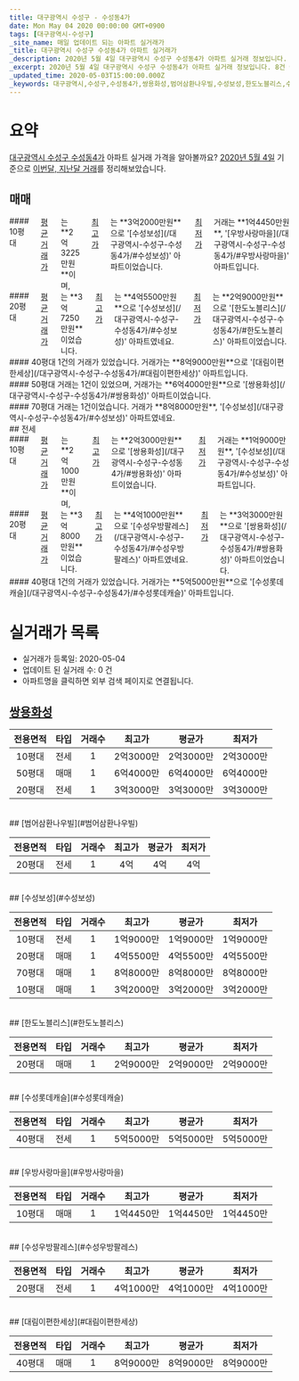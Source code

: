 ```yaml
---
title: 대구광역시 수성구 - 수성동4가
date: Mon May 04 2020 00:00:00 GMT+0900
tags: [대구광역시-수성구]
_site_name: 매일 업데이트 되는 아파트 실거래가
_title: 대구광역시 수성구 수성동4가 아파트 실거래가
_description: 2020년 5월 4일 대구광역시 수성구 수성동4가 아파트 실거래 정보입니다. 8건 아파트 정보가 있습니다.
_excerpt: 2020년 5월 4일 대구광역시 수성구 수성동4가 아파트 실거래 정보입니다. 8건 아파트 정보가 있습니다.
_updated_time: 2020-05-03T15:00:00.000Z
_keywords: 대구광역시,수성구,수성동4가,쌍용화성,범어삼환나우빌,수성보성,한도노블리스,수성롯데캐슬,우방사랑마을,수성우방팔레스,대림이편한세상
---
```





# 요약
<ins>대구광역시 수성구 수성동4가</ins> 아파트 실거래 가격을 알아볼까요? <ins>2020년 5월 4일</ins> 기준으로 <ins>이번달, 지난달 거래</ins>를 정리해보았습니다.

## 매매
<div class="container">
<div class="six columns" markdown="1">
#### 10평대
<ins>평균 거래가</ins>는 **2억3225만원**이며, <ins>최고가</ins>는 **3억2000만원**으로 '[수성보성](/대구광역시-수성구-수성동4가/#수성보성)' 아파트이었습니다. <ins>최저가</ins> 거래는 **1억4450만원**, '[우방사랑마을](/대구광역시-수성구-수성동4가/#우방사랑마을)' 아파트입니다.
</div>
<div class="six columns" markdown="1">
#### 20평대
<ins>평균 거래가</ins>는 **3억7250만원**이었습니다. <ins>최고가</ins>는 **4억5500만원**으로 '[수성보성](/대구광역시-수성구-수성동4가/#수성보성)' 아파트였네요. <ins>최저가</ins>는 **2억9000만원**으로 '[한도노블리스](/대구광역시-수성구-수성동4가/#한도노블리스)' 아파트이었습니다.
</div>
</div>
<div class="container">
<div class="six columns" markdown="1">
#### 40평대
1건의 거래가 있었습니다. 거래가는 **8억9000만원**으로 '[대림이편한세상](/대구광역시-수성구-수성동4가/#대림이편한세상)' 아파트입니다.
</div>
<div class="six columns" markdown="1">
#### 50평대
거래는 1건이 있었으며, 거래가는 **6억4000만원**으로 '[쌍용화성](/대구광역시-수성구-수성동4가/#쌍용화성)' 아파트이었습니다.
</div>
</div>
<div class="container">
<div class="twelve columns" markdown="1">
#### 70평대
거래는 1건이었습니다. 거래가 **8억8000만원**, '[수성보성](/대구광역시-수성구-수성동4가/#수성보성)' 아파트였네요.
</div>
</div>
## 전세
<div class="container">
<div class="six columns" markdown="1">
#### 10평대
<ins>평균 거래가</ins>는 **2억1000만원**이며, <ins>최고가</ins>는 **2억3000만원**으로 '[쌍용화성](/대구광역시-수성구-수성동4가/#쌍용화성)' 아파트이었습니다. <ins>최저가</ins> 거래는 **1억9000만원**, '[수성보성](/대구광역시-수성구-수성동4가/#수성보성)' 아파트입니다.
</div>
<div class="six columns" markdown="1">
#### 20평대
<ins>평균 거래가</ins>는 **3억8000만원**이었습니다. <ins>최고가</ins>는 **4억1000만원**으로 '[수성우방팔레스](/대구광역시-수성구-수성동4가/#수성우방팔레스)' 아파트였네요. <ins>최저가</ins>는 **3억3000만원**으로 '[쌍용화성](/대구광역시-수성구-수성동4가/#쌍용화성)' 아파트이었습니다.
</div>
</div>
<div class="container">
<div class="twelve columns" markdown="1">
#### 40평대
1건의 거래가 있었습니다. 거래가는 **5억5000만원**으로 '[수성롯데캐슬](/대구광역시-수성구-수성동4가/#수성롯데캐슬)' 아파트입니다.
</div>
</div>



# 실거래가 목록
- 실거래가 등록일: 2020-05-04
- 업데이트 된 실거래 수: 0 건
- 아파트명을 클릭하면 외부 검색 페이지로 연결됩니다.

## [쌍용화성](#쌍용화성)

|전용면적|타입|거래수|최고가|평균가|최저가|
|:---:|:---:|:---:|:---:|:---:|:---:|
|10평대|<span class="deal-type-2">전세</span>|1|2억3000만|2억3000만|2억3000만|
|50평대|<span class="deal-type-1">매매</span>|1|6억4000만|6억4000만|6억4000만|
|20평대|<span class="deal-type-2">전세</span>|1|3억3000만|3억3000만|3억3000만|

<br/>
## [범어삼환나우빌](#범어삼환나우빌)

|전용면적|타입|거래수|최고가|평균가|최저가|
|:---:|:---:|:---:|:---:|:---:|:---:|
|20평대|<span class="deal-type-2">전세</span>|1|4억|4억|4억|

<br/>
## [수성보성](#수성보성)

|전용면적|타입|거래수|최고가|평균가|최저가|
|:---:|:---:|:---:|:---:|:---:|:---:|
|10평대|<span class="deal-type-2">전세</span>|1|1억9000만|1억9000만|1억9000만|
|20평대|<span class="deal-type-1">매매</span>|1|4억5500만|4억5500만|4억5500만|
|70평대|<span class="deal-type-1">매매</span>|1|8억8000만|8억8000만|8억8000만|
|10평대|<span class="deal-type-1">매매</span>|1|3억2000만|3억2000만|3억2000만|

<br/>
## [한도노블리스](#한도노블리스)

|전용면적|타입|거래수|최고가|평균가|최저가|
|:---:|:---:|:---:|:---:|:---:|:---:|
|20평대|<span class="deal-type-1">매매</span>|1|2억9000만|2억9000만|2억9000만|

<br/>
## [수성롯데캐슬](#수성롯데캐슬)

|전용면적|타입|거래수|최고가|평균가|최저가|
|:---:|:---:|:---:|:---:|:---:|:---:|
|40평대|<span class="deal-type-2">전세</span>|1|5억5000만|5억5000만|5억5000만|

<br/>
## [우방사랑마을](#우방사랑마을)

|전용면적|타입|거래수|최고가|평균가|최저가|
|:---:|:---:|:---:|:---:|:---:|:---:|
|10평대|<span class="deal-type-1">매매</span>|1|1억4450만|1억4450만|1억4450만|

<br/>
## [수성우방팔레스](#수성우방팔레스)

|전용면적|타입|거래수|최고가|평균가|최저가|
|:---:|:---:|:---:|:---:|:---:|:---:|
|20평대|<span class="deal-type-2">전세</span>|1|4억1000만|4억1000만|4억1000만|

<br/>
## [대림이편한세상](#대림이편한세상)

|전용면적|타입|거래수|최고가|평균가|최저가|
|:---:|:---:|:---:|:---:|:---:|:---:|
|40평대|<span class="deal-type-1">매매</span>|1|8억9000만|8억9000만|8억9000만|

<br/>



